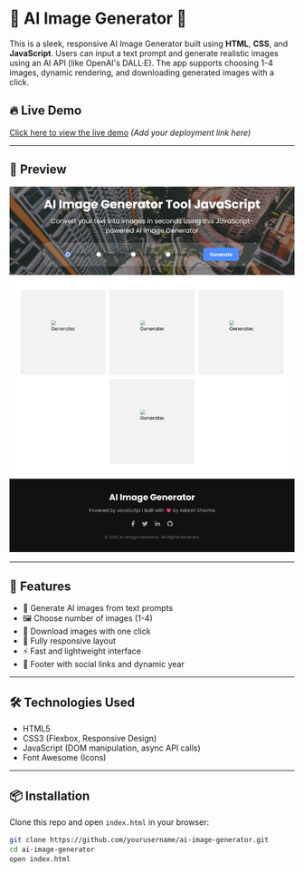 # 🧠 AI Image Generator 🎨

This is a sleek, responsive AI Image Generator built using **HTML**, **CSS**, and **JavaScript**. Users can input a text prompt and generate realistic images using an AI API (like OpenAI's DALL·E). The app supports choosing 1-4 images, dynamic rendering, and downloading generated images with a click.

## 🔥 Live Demo

[Click here to view the live demo](#) *(Add your deployment link here)*

---

## 📸 Preview

![AI Image Generator Screenshot](./ScreenShot.png)

---

## 🚀 Features

- 🎨 Generate AI images from text prompts
- 🖼️ Choose number of images (1-4)
- 💾 Download images with one click
- 📱 Fully responsive layout
- ⚡ Fast and lightweight interface
- 🖤 Footer with social links and dynamic year

---

## 🛠️ Technologies Used

- HTML5
- CSS3 (Flexbox, Responsive Design)
- JavaScript (DOM manipulation, async API calls)
- Font Awesome (Icons)

---

## 📦 Installation

Clone this repo and open `index.html` in your browser:

```bash
git clone https://github.com/yourusername/ai-image-generator.git
cd ai-image-generator
open index.html
